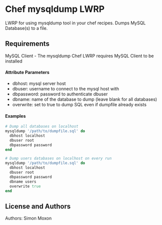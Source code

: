 Chef mysqldump LWRP
=========================
LWRP for using mysqldump tool in your chef recipes.  Dumps MySQL Database(s) to a file.


Requirements
------------
MySQL Client - The mysqldump Chef LWRP requires MySQL Client to be installed


#### Attribute Parameters
- dbhost: mysql server host
- dbuser: username to connect to the mysql host with
- dbpassword: password to authenticate dbuser
- dbname: name of the database to dump (leave blank for all databases)
- overwrite: set to true to dump SQL even if dumpfile already exists



#### Examples
```ruby
# Dump all databases on localhost
mysqldump '/path/to/dumpfile.sql' do
  dbhost localhost
  dbuser root
  dbpassword password
end
```

```ruby
# Dump users databases on localhost on every run
mysqldump '/path/to/dumpfile.sql' do
  dbhost localhost
  dbuser root
  dbpassword password
  dbname users
  overwrite true
end
```


License and Authors
-------------------
Authors: Simon Moxon
